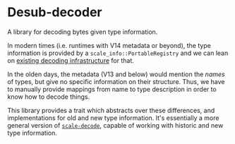 # Desub-decoder

A library for decoding bytes given type information.

In modern times (i.e. runtimes with V14 metadata or beyond), the type information is provided by a `scale_info::PortableRegistry` and we can lean on [existing decoding infrastructure](https://github.com/paritytech/scale-decode) for that.

In the olden days, the metadata (V13 and below) would mention the _names_ of types, but give no specific information on their structure. Thus, we have to manually provide mappings from name to type description in order to know how to decode things.

This library provides a trait which abstracts over these differences, and implementations for old and new type information. It's essentially a more general version of [`scale-decode`](https://github.com/paritytech/scale-decode), capable of working with historic and new type information.